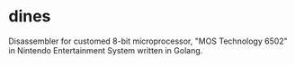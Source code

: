 # dines
Disassembler for customed 8-bit microprocessor, "MOS Technology 6502" in Nintendo Entertainment System written in Golang.
